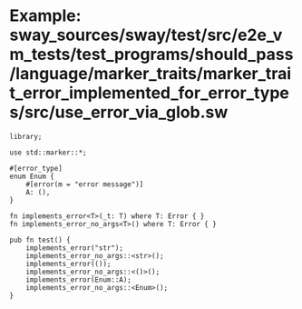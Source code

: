 # Example: sway_sources/sway/test/src/e2e_vm_tests/test_programs/should_pass/language/marker_traits/marker_trait_error_implemented_for_error_types/src/use_error_via_glob.sw

```sway
library;

use std::marker::*;

#[error_type]
enum Enum {
    #[error(m = "error message")]
    A: (),
}

fn implements_error<T>(_t: T) where T: Error { }
fn implements_error_no_args<T>() where T: Error { }

pub fn test() {
    implements_error("str");
    implements_error_no_args::<str>();
    implements_error(());
    implements_error_no_args::<()>();
    implements_error(Enum::A);
    implements_error_no_args::<Enum>();
}

```
